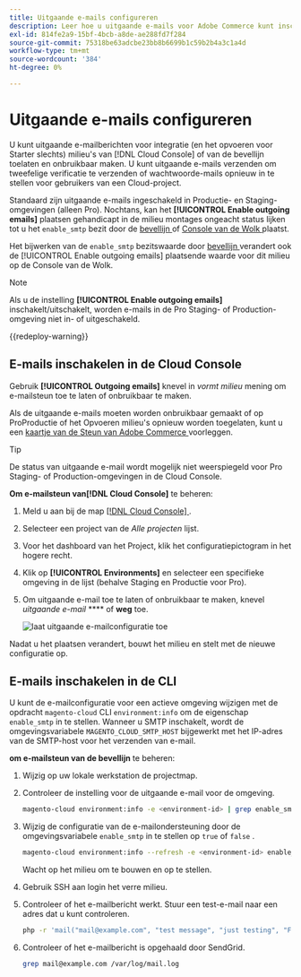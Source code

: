```yaml
---
title: Uitgaande e-mails configureren
description: Leer hoe u uitgaande e-mails voor Adobe Commerce kunt inschakelen voor cloudinfrastructuur.
exl-id: 814fe2a9-15bf-4bcb-a8de-ae288fd7f284
source-git-commit: 75318be63adcbe23bb8b6699b1c59b2b4a3c1a4d
workflow-type: tm+mt
source-wordcount: '384'
ht-degree: 0%

---
```


# Uitgaande e-mails configureren

U kunt uitgaande e-mailberichten voor integratie (en het opvoeren voor Starter slechts) milieu&#39;s van [!DNL Cloud Console] of van de bevellijn toelaten en onbruikbaar maken. U kunt uitgaande e-mails verzenden om tweefelige verificatie te verzenden of wachtwoorde-mails opnieuw in te stellen voor gebruikers van een Cloud-project.

Standaard zijn uitgaande e-mails ingeschakeld in Productie- en Staging-omgevingen (alleen Pro). Nochtans, kan het **[!UICONTROL Enable outgoing emails]** plaatsen gehandicapt in de milieu montages ongeacht status lijken tot u het `enable_smtp` bezit door de [ bevellijn ](#enable-emails-in-the-cli) of [ Console van de Wolk ](outgoing-emails.md#enable-emails-in-the-cloud-console) plaatst.

Het bijwerken van de `enable_smtp` bezitswaarde door [ bevellijn ](#enable-emails-in-the-cli) verandert ook de [!UICONTROL Enable outgoing emails] plaatsende waarde voor dit milieu op de Console van de Wolk.

>[!NOTE]
>
>Als u de instelling **[!UICONTROL Enable outgoing emails]** inschakelt/uitschakelt, worden e-mails in de Pro Staging- of Production-omgeving niet in- of uitgeschakeld.

{{redeploy-warning}}

## E-mails inschakelen in de Cloud Console

Gebruik **[!UICONTROL Outgoing emails]** knevel in _vormt milieu_ mening om e-mailsteun toe te laten of onbruikbaar te maken.

Als de uitgaande e-mails moeten worden onbruikbaar gemaakt of op ProProductie of het Opvoeren milieu&#39;s opnieuw worden toegelaten, kunt u een [ kaartje van de Steun van Adobe Commerce ](https://experienceleague.adobe.com/en/docs/commerce-knowledge-base/kb/help-center-guide/magento-help-center-user-guide) voorleggen.

>[!TIP]
>
>De status van uitgaande e-mail wordt mogelijk niet weerspiegeld voor Pro Staging- of Production-omgevingen in de Cloud Console.

**Om e-mailsteun van[!DNL Cloud Console]** te beheren:

1. Meld u aan bij de map [[!DNL Cloud Console] ](https://console.adobecommerce.com) .
1. Selecteer een project van de _Alle projecten_ lijst.
1. Voor het dashboard van het Project, klik het configuratiepictogram in het hogere recht.
1. Klik op **[!UICONTROL Environments]** en selecteer een specifieke omgeving in de lijst (behalve Staging en Productie voor Pro).
1. Om uitgaande e-mail toe te laten of onbruikbaar te maken, knevel _uitgaande e-mail_ **** of **weg** toe.

   ![ laat uitgaande e-mailconfiguratie ](../../assets/outgoing-emails.png) toe

Nadat u het plaatsen verandert, bouwt het milieu en stelt met de nieuwe configuratie op.

## E-mails inschakelen in de CLI

U kunt de e-mailconfiguratie voor een actieve omgeving wijzigen met de opdracht `magento-cloud` CLI `environment:info` om de eigenschap `enable_smtp` in te stellen. Wanneer u SMTP inschakelt, wordt de omgevingsvariabele `MAGENTO_CLOUD_SMTP_HOST` bijgewerkt met het IP-adres van de SMTP-host voor het verzenden van e-mail.

**om e-mailsteun van de bevellijn** te beheren:

1. Wijzig op uw lokale werkstation de projectmap.

1. Controleer de instelling voor de uitgaande e-mail voor de omgeving.

   ```bash
   magento-cloud environment:info -e <environment-id> | grep enable_smtp
   ```

1. Wijzig de configuratie van de e-mailondersteuning door de omgevingsvariabele `enable_smtp` in te stellen op `true` of `false` .

   ```bash
   magento-cloud environment:info --refresh -e <environment-id> enable_smtp true
   ```

   Wacht op het milieu om te bouwen en op te stellen.

1. Gebruik SSH aan login het verre milieu.

1. Controleer of het e-mailbericht werkt. Stuur een test-e-mail naar een adres dat u kunt controleren.

   ```bash
   php -r 'mail("mail@example.com", "test message", "just testing", "From: tester@example.com");'
   ```

1. Controleer of het e-mailbericht is opgehaald door SendGrid.

   ```bash
   grep mail@example.com /var/log/mail.log
   ```
